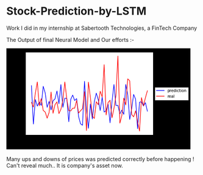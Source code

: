 # Stock-Prediction-by-LSTM
Work I did in my internship at Sabertooth Technologies, a FinTech Company

The Output of final Neural Model and Our efforts :-


![output](https://github.com/Keshav-cs/Stock-Prediction-by-LSTM/blob/master/image.png)


Many ups and downs of prices was predicted correctly before happening !
Can't reveal much.. It is company's asset now.

